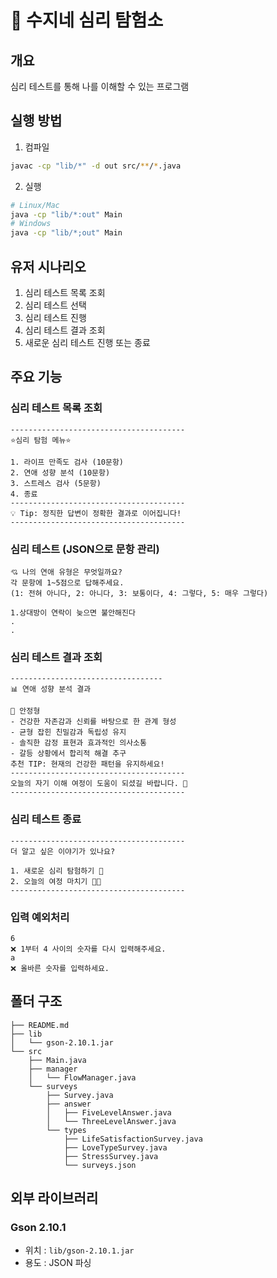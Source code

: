 # 🧭 수지네 심리 탐험소
## 개요
심리 테스트를 통해 나를 이해할 수 있는 프로그램

## 실행 방법
1. 컴파일
```bash
javac -cp "lib/*" -d out src/**/*.java
```
2. 실행
```bash
# Linux/Mac
java -cp "lib/*:out" Main
# Windows
java -cp "lib/*;out" Main
```

## 유저 시나리오

1. 심리 테스트 목록 조회
2. 심리 테스트 선택
3. 심리 테스트 진행
4. 심리 테스트 결과 조회
5. 새로운 심리 테스트 진행 또는 종료

## 주요 기능
### 심리 테스트 목록 조회
```
---------------------------------------
⭐심리 탐험 메뉴⭐

1. 라이프 만족도 검사 (10문항)
2. 연애 성향 분석 (10문항)
3. 스트레스 검사 (5문항)
4. 종료
---------------------------------------
💡 Tip: 정직한 답변이 정확한 결과로 이어집니다!
---------------------------------------
```
### 심리 테스트 (JSON으로 문항 관리)
```
💘 나의 연애 유형은 무엇일까요?
각 문항에 1~5점으로 답해주세요.
(1: 전혀 아니다, 2: 아니다, 3: 보통이다, 4: 그렇다, 5: 매우 그렇다)

1.상대방이 연락이 늦으면 불안해진다
.
.
```
### 심리 테스트 결과 조회
```
----------------------------------
📊 연애 성향 분석 결과

💖 안정형
- 건강한 자존감과 신뢰를 바탕으로 한 관계 형성
- 균형 잡힌 친밀감과 독립성 유지
- 솔직한 감정 표현과 효과적인 의사소통
- 갈등 상황에서 합리적 해결 추구
추천 TIP: 현재의 건강한 패턴을 유지하세요!
---------------------------------------
오늘의 자기 이해 여정이 도움이 되셨길 바랍니다. 💝
---------------------------------------
```
### 심리 테스트 종료
```
---------------------------------------
더 알고 싶은 이야기가 있나요?

1. 새로운 심리 탐험하기 🧭
2. 오늘의 여정 마치기 👋🏻
---------------------------------------
```
### 입력 예외처리
```
6
❌ 1부터 4 사이의 숫자를 다시 입력해주세요.
a
❌ 올바른 숫자를 입력하세요.
```

## 폴더 구조
```
├── README.md
├── lib
│   └── gson-2.10.1.jar
└── src
    ├── Main.java
    ├── manager
    │   └── FlowManager.java
    └── surveys
        ├── Survey.java
        ├── answer
        │   ├── FiveLevelAnswer.java
        │   └── ThreeLevelAnswer.java
        └── types
            ├── LifeSatisfactionSurvey.java
            ├── LoveTypeSurvey.java
            ├── StressSurvey.java
            └── surveys.json
```

## 외부 라이브러리
### Gson 2.10.1
- 위치 : `lib/gson-2.10.1.jar`
- 용도 : JSON 파싱